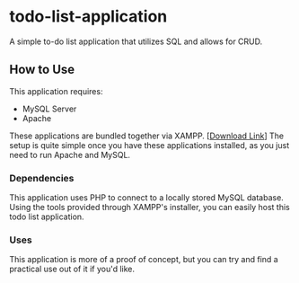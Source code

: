 # todo-list-application
A simple to-do list application that utilizes SQL and allows for CRUD.

## How to Use
This application requires:
- MySQL Server
- Apache

These applications are bundled together via XAMPP. [[Download Link](https://www.apachefriends.org/download.html)]
The setup is quite simple once you have these applications installed, as you just need to run Apache and MySQL.

### Dependencies
This application uses PHP to connect to a locally stored MySQL database. Using the tools provided through XAMPP's installer, you can easily host this todo list application.

### Uses
This application is more of a proof of concept, but you can try and find a practical use out of it if you'd like.

